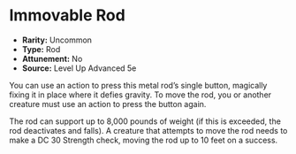 # Immovable Rod

- **Rarity:** Uncommon
- **Type:** Rod
- **Attunement:** No
- **Source:** Level Up Advanced 5e

You can use an action to press this metal rod’s single button, magically fixing it in place where it defies gravity. To move the rod, you or another creature must use an action to press the button again.

The rod can support up to 8,000 pounds of weight (if this is exceeded, the rod deactivates and falls). A creature that attempts to move the rod needs to make a DC 30 Strength check, moving the rod up to 10 feet on a success.
